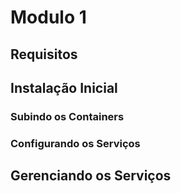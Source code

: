 # Modulo 1

## Requisitos


## Instalação Inicial

### Subindo os Containers

### Configurando os Serviços

## Gerenciando os Serviços